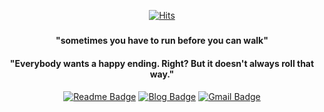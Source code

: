<div align=center>
	
  [![Hits](https://hits.seeyoufarm.com/api/count/incr/badge.svg?url=https%3A%2F%2Fgithub.com%2FJinDevT)](https://hits.seeyoufarm.com)
  ### 
  #### "sometimes you have to run before you can walk"
  #### 
  #### "Everybody wants a happy ending. Right? But it doesn't always roll that way."
  #### 
  [![Readme Badge](http://img.shields.io/badge/-Resume-black?style=flat-square&logo=Github&link=https://www.notion.so/Lee-Sihwan-bf3f5793f4eb4e44adcd77fa433934b6)](https://www.notion.so/Lee-Sihwan-bf3f5793f4eb4e44adcd77fa433934b6) 
[![Blog Badge](https://img.shields.io/badge/-Blog-1877f2?style=flat-square&logo=Bloglovin&logoColor=white&link=https://velog.io/@stay136)](https://velog.io/@stay136) 
[![Gmail Badge](https://img.shields.io/badge/-Gmail-d14836?style=flat-square&logo=Gmail&logoColor=white&link=mailto:stay136@gmail.com)](mailto:stay136@gmail.com)
</div>


